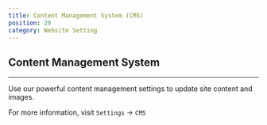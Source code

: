 ```yaml
---
title: Content Management System (CMS)
position: 20
category: Website Setting
---
```


## Content Management System
--------
Use our powerful content management settings to update site content and images. 

For more information, visit `Settings` -> `CMS`

